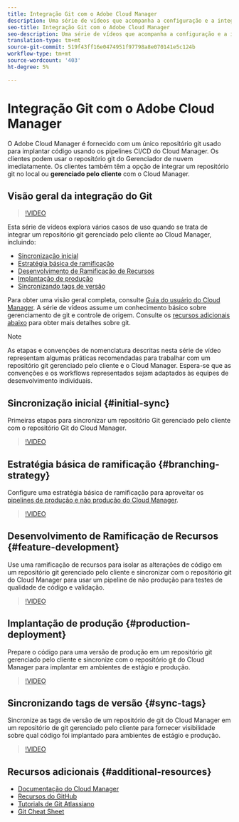 ```yaml
---
title: Integração Git com o Adobe Cloud Manager
description: Uma série de vídeos que acompanha a configuração e a integração de um repositório git gerenciado pelo cliente (no local) com o Adobe Cloud Manager.
seo-title: Integração Git com o Adobe Cloud Manager
seo-description: Uma série de vídeos que acompanha a configuração e a integração de um repositório git gerenciado pelo cliente (no local) com o Adobe Cloud Manager.
translation-type: tm+mt
source-git-commit: 519f43ff16e0474951f97798a8e070141e5c124b
workflow-type: tm+mt
source-wordcount: '403'
ht-degree: 5%

---
```



# Integração Git com o Adobe Cloud Manager

O Adobe Cloud Manager é fornecido com um único repositório git usado para implantar código usando os pipelines CI/CD do Cloud Manager. Os clientes podem usar o repositório git do Gerenciador de nuvem imediatamente. Os clientes também têm a opção de integrar um repositório git no local ou **gerenciado pelo cliente** com o Cloud Manager.

## Visão geral da integração do Git

>[!VIDEO](https://video.tv.adobe.com/v/28710/)

Esta série de vídeos explora vários casos de uso quando se trata de integrar um repositório git gerenciado pelo cliente ao Cloud Manager, incluindo:

* [Sincronização inicial](#initial-sync)
* [Estratégia básica de ramificação](#branching-strategy)
* [Desenvolvimento de Ramificação de Recursos](#feature-development)
* [Implantação de produção](#production-deployment)
* [Sincronizando tags de versão](#sync-tags)

Para obter uma visão geral completa, consulte [Guia do usuário do Cloud Manager](https://docs.adobe.com/content/help/pt-BR/experience-manager-cloud-manager/using/introduction-to-cloud-manager.html). A série de vídeos assume um conhecimento básico sobre gerenciamento de git e controle de origem. Consulte os [recursos adicionais abaixo](#additional-resources) para obter mais detalhes sobre git.

>[!NOTE]
>
> As etapas e convenções de nomenclatura descritas nesta série de vídeo representam algumas práticas recomendadas para trabalhar com um repositório git gerenciado pelo cliente e o Cloud Manager. Espera-se que as convenções e os workflows representados sejam adaptados às equipes de desenvolvimento individuais.

## Sincronização inicial {#initial-sync}

Primeiras etapas para sincronizar um repositório Git gerenciado pelo cliente com o repositório Git do Cloud Manager.

>[!VIDEO](https://video.tv.adobe.com/v/28711/?quality=12)

## Estratégia básica de ramificação {#branching-strategy}

Configure uma estratégia básica de ramificação para aproveitar os [pipelines de produção e não produção do Cloud Manager](https://docs.adobe.com/content/help/en/experience-manager-cloud-manager/using/how-to-use/configuring-pipeline.html).

>[!VIDEO](https://video.tv.adobe.com/v/28712/?quality=12)

## Desenvolvimento de Ramificação de Recursos {#feature-development}

Use uma ramificação de recursos para isolar as alterações de código em um repositório git gerenciado pelo cliente e sincronizar com o repositório git do Cloud Manager para usar um pipeline de não produção para testes de qualidade de código e validação.

>[!VIDEO](https://video.tv.adobe.com/v/28723/?quality=12)

## Implantação de produção {#production-deployment}

Prepare o código para uma versão de produção em um repositório git gerenciado pelo cliente e sincronize com o repositório git do Cloud Manager para implantar em ambientes de estágio e produção.

>[!VIDEO](https://video.tv.adobe.com/v/28724/?quality=12)

## Sincronizando tags de versão {#sync-tags}

Sincronize as tags de versão de um repositório de git do Cloud Manager em um repositório de git gerenciado pelo cliente para fornecer visibilidade sobre qual código foi implantado para ambientes de estágio e produção.

>[!VIDEO](https://video.tv.adobe.com/v/28725/?quality=12)

## Recursos adicionais {#additional-resources}

* [Documentação do Cloud Manager](https://docs.adobe.com/content/help/en/experience-manager-cloud-manager/using/introduction-to-cloud-manager.html)
* [Recursos do GitHub](https://try.github.io)
* [Tutorials de Git Atlassiano](https://www.atlassian.com/git/tutorials/what-is-version-control)
* [Git Cheat Sheet](https://education.github.com/git-cheat-sheet-education.pdf)